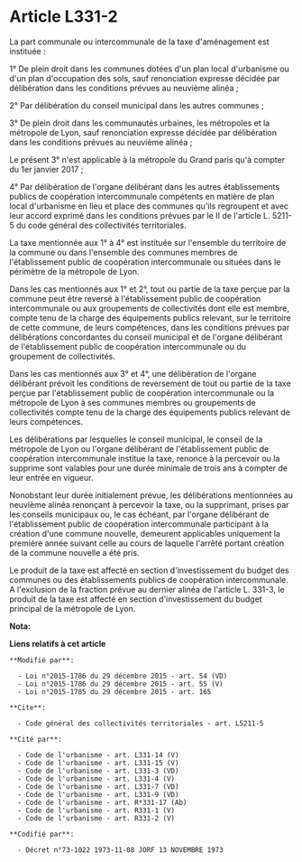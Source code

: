 # Article L331-2

La part communale ou intercommunale de la taxe d'aménagement est instituée : 

1° De plein droit dans les communes dotées d'un plan local d'urbanisme ou d'un plan d'occupation des sols, sauf renonciation
expresse décidée par délibération dans les conditions prévues au neuvième alinéa ; 

2° Par délibération du conseil municipal dans les autres communes ; 

3° De plein droit dans les communautés urbaines, les métropoles et la métropole de Lyon, sauf renonciation expresse décidée
par délibération dans les conditions prévues au neuvième alinéa ; 

Le présent 3° n'est applicable à la métropole du Grand paris qu'à compter du 1er janvier 2017 ;

4° Par délibération de l'organe délibérant dans les autres établissements publics de coopération intercommunale compétents en
matière de plan local d'urbanisme en lieu et place des communes qu'ils regroupent et avec leur accord exprimé dans les
conditions prévues par le II de l'article L. 5211-5 du code général des collectivités territoriales. 

La taxe mentionnée aux 1° à 4° est instituée sur l'ensemble du territoire de la commune ou dans l'ensemble des communes
membres de l'établissement public de coopération intercommunale ou situées dans le périmètre de la métropole de Lyon. 

Dans les cas mentionnés aux 1° et 2°, tout ou partie de la taxe perçue par la commune peut être reversé à l'établissement
public de coopération intercommunale ou aux groupements de collectivités dont elle est membre, compte tenu de la charge des
équipements publics relevant, sur le territoire de cette commune, de leurs compétences, dans les conditions prévues par
délibérations concordantes du conseil municipal et de l'organe délibérant de l'établissement public de coopération
intercommunale ou du groupement de collectivités. 

Dans les cas mentionnés aux 3° et 4°, une délibération de l'organe délibérant prévoit les conditions de reversement de tout
ou partie de la taxe perçue par l'établissement public de coopération intercommunale ou la métropole de Lyon à ses communes
membres ou groupements de collectivités compte tenu de la charge des équipements publics relevant de leurs compétences. 

Les délibérations par lesquelles le conseil municipal, le conseil de la métropole de Lyon ou l'organe délibérant de
l'établissement public de coopération intercommunale institue la taxe, renonce à la percevoir ou la supprime sont valables
pour une durée minimale de trois ans à compter de leur entrée en vigueur. 

Nonobstant leur durée initialement prévue, les délibérations mentionnées au neuvième alinéa renonçant à percevoir la taxe, ou
la supprimant, prises par les conseils municipaux ou, le cas échéant, par l'organe délibérant de l'établissement public de
coopération intercommunale participant à la création d'une commune nouvelle, demeurent applicables uniquement la première
année suivant celle au cours de laquelle l'arrêté portant création de la commune nouvelle a été pris.

Le produit de la taxe est affecté en section d'investissement du budget des communes ou des établissements publics de
coopération intercommunale. A l'exclusion de la fraction prévue au dernier alinéa de l'article L. 331-3, le produit de la
taxe est affecté en section d'investissement du budget principal de la métropole de Lyon.

**Nota:**



**Liens relatifs à cet article**

	**Modifié par**:

	  - Loi n°2015-1786 du 29 décembre 2015 - art. 54 (VD)
	  - Loi n°2015-1786 du 29 décembre 2015 - art. 55 (V)
	  - Loi n°2015-1785 du 29 décembre 2015 - art. 165

	**Cite**:

	  - Code général des collectivités territoriales - art. L5211-5

	**Cité par**:

	  - Code de l'urbanisme - art. L331-14 (V)
	  - Code de l'urbanisme - art. L331-15 (V)
	  - Code de l'urbanisme - art. L331-3 (VD)
	  - Code de l'urbanisme - art. L331-4 (V)
	  - Code de l'urbanisme - art. L331-7 (VD)
	  - Code de l'urbanisme - art. L331-9 (VD)
	  - Code de l'urbanisme - art. R*331-17 (Ab)
	  - Code de l'urbanisme - art. R331-1 (V)
	  - Code de l'urbanisme - art. R331-2 (V)

	**Codifié par**:

	  - Décret n°73-1022 1973-11-08 JORF 13 NOVEMBRE 1973
